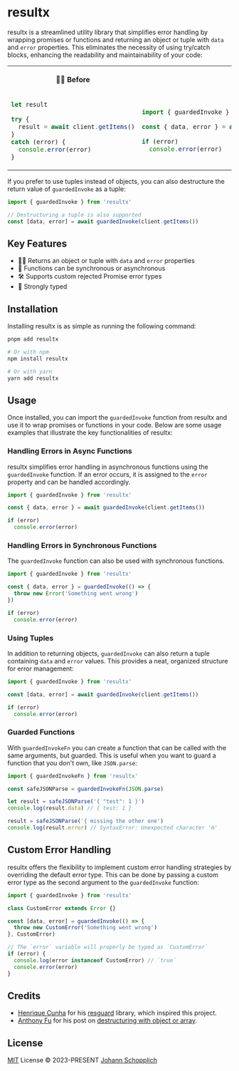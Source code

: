 # resultx

resultx is a streamlined utility library that simplifies error handling by wrapping promises or functions and returning an object or tuple with `data` and `error` properties. This eliminates the necessity of using try/catch blocks, enhancing the readability and maintainability of your code:

<table>

<tr>
<th><p><strong>😮‍💨 Before</strong></p></th>
<th><p><strong>🙆‍♂️ After</strong></p></th>
</tr>

<tr>
<td>

```ts
let result

try {
  result = await client.getItems()
}
catch (error) {
  console.error(error)
}
```

</td>
<td>

```ts
import { guardedInvoke } from 'resultx'

const { data, error } = await guardedInvoke(client.getItems())

if (error)
  console.error(error)
```

</td>
</tr>

</table>

If you prefer to use tuples instead of objects, you can also destructure the return value of `guardedInvoke` as a tuple:

```ts
import { guardedInvoke } from 'resultx'

// Destructuring a tuple is also supported
const [data, error] = await guardedInvoke(client.getItems())
```

## Key Features

- 💆‍♂️ Returns an object or tuple with `data` and `error` properties
- 📼 Functions can be synchronous or asynchronous
- 🛠️ Supports custom rejected Promise error types
- 🦾 Strongly typed

## Installation

Installing resultx is as simple as running the following command:

```bash
pnpm add resultx

# Or with npm
npm install resultx

# Or with yarn
yarn add resultx
```

## Usage

Once installed, you can import the `guardedInvoke` function from resultx and use it to wrap promises or functions in your code. Below are some usage examples that illustrate the key functionalities of resultx:

### Handling Errors in Async Functions

resultx simplifies error handling in asynchronous functions using the `guardedInvoke` function. If an error occurs, it is assigned to the `error` property and can be handled accordingly.

```ts
import { guardedInvoke } from 'resultx'

const { data, error } = await guardedInvoke(client.getItems())

if (error)
  console.error(error)
```

### Handling Errors in Synchronous Functions

The `guardedInvoke` function can also be used with synchronous functions.

```ts
import { guardedInvoke } from 'resultx'

const { data, error } = guardedInvoke(() => {
  throw new Error('Something went wrong')
})

if (error)
  console.error(error)
```

### Using Tuples

In addition to returning objects, `guardedInvoke` can also return a tuple containing `data` and `error` values. This provides a neat, organized structure for error management:

```ts
import { guardedInvoke } from 'resultx'

const [data, error] = await guardedInvoke(client.getItems())

if (error)
  console.error(error)
```

### Guarded Functions

With `guardedInvokeFn` you can create a function that can be called with the same arguments, but guarded. This is useful when you want to guard a function that you don't own, like `JSON.parse`:

```ts
import { guardedInvokeFn } from 'resultx'

const safeJSONParse = guardedInvokeFn(JSON.parse)

let result = safeJSONParse('{ "test": 1 }')
console.log(result.data) // { test: 1 }

result = safeJSONParse('{ missing the other one')
console.log(result.error) // SyntaxError: Unexpected character 'm'
```

## Custom Error Handling

resultx offers the flexibility to implement custom error handling strategies by overriding the default error type. This can be done by passing a custom error type as the second argument to the `guardedInvoke` function:

```ts
import { guardedInvoke } from 'resultx'

class CustomError extends Error {}

const [data, error] = guardedInvoke(() => {
  throw new CustomError('Something went wrong')
}, CustomError)

// The `error` variable will properly be typed as `CustomError`
if (error) {
  console.log(error instanceof CustomError) // `true`
  console.error(error)
}
```

## Credits

- [Henrique Cunha](https://github.com/henrycunh) for his [resguard](https://github.com/henrycunh/resguard) library, which inspired this project.
- [Anthony Fu](https://github.com/antfu) for his post on [destructuring with object or array](https://antfu.me/posts/destructuring-with-object-or-array).

## License

[MIT](./LICENSE) License © 2023-PRESENT [Johann Schopplich](https://github.com/johannschopplich)
